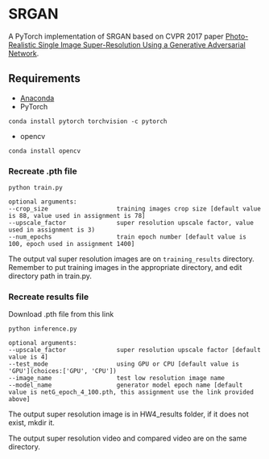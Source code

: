 # SRGAN
A PyTorch implementation of SRGAN based on CVPR 2017 paper 
[Photo-Realistic Single Image Super-Resolution Using a Generative Adversarial Network](https://arxiv.org/abs/1609.04802).

## Requirements
- [Anaconda](https://www.anaconda.com/download/)
- PyTorch
```
conda install pytorch torchvision -c pytorch
```
- opencv
```
conda install opencv
```


### Recreate .pth file
```
python train.py

optional arguments:
--crop_size                   training images crop size [default value is 88, value used in assignment is 78]
--upscale_factor              super resolution upscale factor, value used in assignment is 3)
--num_epochs                  train epoch number [default value is 100, epoch used in assignment 1400]
```
The output val super resolution images are on `training_results` directory.
Remember to put training images in the appropriate directory, and edit directory path in train.py.

### Recreate results file

Download .pth file from this link

```
python inference.py

optional arguments:
--upscale_factor              super resolution upscale factor [default value is 4]
--test_mode                   using GPU or CPU [default value is 'GPU'](choices:['GPU', 'CPU'])
--image_name                  test low resolution image name
--model_name                  generator model epoch name [default value is netG_epoch_4_100.pth, this assignment use the link provided above]
```
The output super resolution image is in HW4_results folder, if it does not exist, mkdir it. 

The output super resolution video and compared video are on the same directory.


